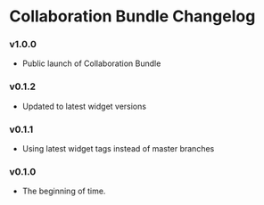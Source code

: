# Collaboration Bundle Changelog

### v1.0.0

- Public launch of Collaboration Bundle

### v0.1.2

- Updated to latest widget versions

### v0.1.1

- Using latest widget tags instead of master branches

### v0.1.0

- The beginning of time.
